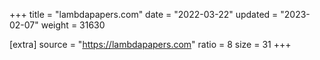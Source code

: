 +++
title = "lambdapapers.com"
date = "2022-03-22"
updated = "2023-02-07"
weight = 31630

[extra]
source = "https://lambdapapers.com"
ratio = 8
size = 31
+++
